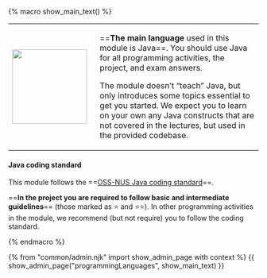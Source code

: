 {% macro show_main_text() %}
<div id="main">

<table class="two-column-content">
<tr>
<td width="160px">
 <img src="{{baseUrl}}/admin/images/JamesGosling.png" width="150px">
</td>
<td>

==**The main language** used in this module is Java==. You should use
Java for all programming activities, the project, and exam answers.

The module doesn’t “teach” Java, but only introduces some topics essential to get you started. 
We expect you to learn on your own any Java constructs that are not covered in the lectures, but used in the provided codebase.

</td>
</tr>
</table>

#### Java coding standard
    
This module follows the ==[OSS-NUS Java coding standard]({{java_coding_standard}})==.

==**In the project you are required to follow basic and intermediate guidelines**== (those marked as :star: and :star::star:). In other programming activities in the module, we recommend (but not require) you to follow the coding standard.

</div>
{% endmacro %}

{% from "common/admin.njk" import show_admin_page with context %}
{{ show_admin_page("programmingLanguages", show_main_text) }}